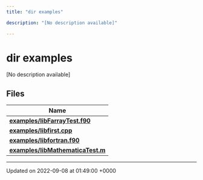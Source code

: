 ```yaml
---
title: "dir examples"

description: "[No description available]"

---
```


# dir examples

[No description available]

## Files

| Name           |
| -------------- |
| **[examples/libFarrayTest.f90](/documentation/code/files/libfarraytest_8f90/#file-examples-libfarraytest-f90)**  |
| **[examples/libfirst.cpp](/documentation/code/files/libfirst_8cpp/#file-examples-libfirst-cpp)**  |
| **[examples/libfortran.f90](/documentation/code/files/libfortran_8f90/#file-examples-libfortran-f90)**  |
| **[examples/libMathematicaTest.m](/documentation/code/files/libmathematicatest_8m/#file-examples-libmathematicatest-m)**  |






-------------------------------

Updated on 2022-09-08 at 01:49:00 +0000
